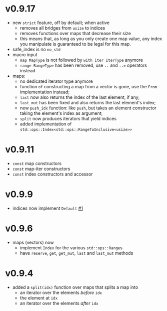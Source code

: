 # v0.9.17

- new `strict` feature, off by default; when active
    - removes all bridges from `usize` to indices
    - removes functions over maps that decrease their size
    - this means that, as long as you only create one map value, any index you manipulate is
        guaranteed to be legal for this map.
- safe_index is no `no_std`
- macro input
    - `map MapType` is not followed by `with iter IterType` anymore
    - `range RangeType` has been removed, use `..` and `..=` operators instead
- maps:
    - no dedicated iterator type anymore
    - function `of` constructing a map from a vector is gone, use the `From` implementation
        instead;
    - `last` now also returns the index of the last element, if any;
    - `last_mut` has been fixed and also returns the last element's index;
    - new `push_idx` function: like `push`, but takes an element constructor taking the element's
        index as argument;
    - `split` now produces iterators that yield indices
    - added implementation of `std::ops::Index<std::ops::RangeToInclusive<usize>>`

# v0.9.11

- `const` map constructors
- `const` map-iter constructors
- `const` index constructors and accessor

# v0.9.9

- indices now implement `Default` [#1](https://github.com/AdrienChampion/safe_index/issues/1)

# v0.9.6

- maps (vectors) now
    - implement `Index` for the various `std::ops::Range`s
    - have `reserve`, `get`, `get_mut`, `last` and `last_mut` methods

# v0.9.4

- added a `split(idx)` function over maps that splits a map into
    - an iterator over the elements *before* `idx`
    - the element at `idx`
    - an iterator over the elements *after* `idx`